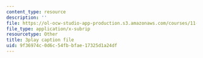 ```yaml
---
content_type: resource
description: ''
file: https://ol-ocw-studio-app-production.s3.amazonaws.com/courses/11-601-introduction-to-environmental-policy-and-planning-fall-2016/9f36974c0d6c54fbbfae17325d1a24df_klPt8DrL5tc.vtt
file_type: application/x-subrip
resourcetype: Other
title: 3play caption file
uid: 9f36974c-0d6c-54fb-bfae-17325d1a24df
---
```

